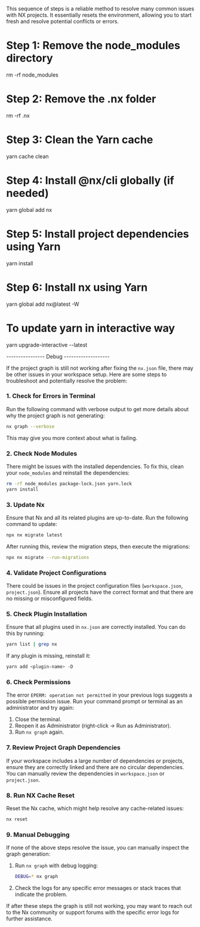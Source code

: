 <!-- ---------------------how to solve dependecies issues with NX-------------------------------------------------- -->

This sequence of steps is a reliable method to resolve many common issues with NX projects. It essentially resets the environment, allowing you to start fresh and resolve potential conflicts or errors.

# Step 1: Remove the node_modules directory

rm -rf node_modules

# Step 2: Remove the .nx folder

rm -rf .nx

# Step 3: Clean the Yarn cache

yarn cache clean

# Step 4: Install @nx/cli globally (if needed)

yarn global add nx

# Step 5: Install project dependencies using Yarn

yarn install

# Step 6: Install nx using Yarn

yarn global add nx@latest -W

# To update yarn in interactive way

yarn upgrade-interactive --latest

---------------- Debug -------------------

If the project graph is still not working after fixing the `nx.json` file, there may be other issues in your workspace setup. Here are some steps to troubleshoot and potentially resolve the problem:

### 1. **Check for Errors in Terminal**

Run the following command with verbose output to get more details about why the project graph is not generating:

```bash
nx graph --verbose
```

This may give you more context about what is failing.

### 2. **Check Node Modules**

There might be issues with the installed dependencies. To fix this, clean your `node_modules` and reinstall the dependencies:

```bash
rm -rf node_modules package-lock.json yarn.lock
yarn install
```

### 3. **Update Nx**

Ensure that Nx and all its related plugins are up-to-date. Run the following command to update:

```bash
npx nx migrate latest
```

After running this, review the migration steps, then execute the migrations:

```bash
npx nx migrate --run-migrations
```

### 4. **Validate Project Configurations**

There could be issues in the project configuration files (`workspace.json`, `project.json`). Ensure all projects have the correct format and that there are no missing or misconfigured fields.

### 5. **Check Plugin Installation**

Ensure that all plugins used in `nx.json` are correctly installed. You can do this by running:

```bash
yarn list | grep nx
```

If any plugin is missing, reinstall it:

```bash
yarn add <plugin-name> -D
```

### 6. **Check Permissions**

The error `EPERM: operation not permitted` in your previous logs suggests a possible permission issue. Run your command prompt or terminal as an administrator and try again:

1. Close the terminal.
2. Reopen it as Administrator (right-click -> Run as Administrator).
3. Run `nx graph` again.

### 7. **Review Project Graph Dependencies**

If your workspace includes a large number of dependencies or projects, ensure they are correctly linked and there are no circular dependencies. You can manually review the dependencies in `workspace.json` or `project.json`.

### 8. **Run NX Cache Reset**

Reset the Nx cache, which might help resolve any cache-related issues:

```bash
nx reset
```

### 9. **Manual Debugging**

If none of the above steps resolve the issue, you can manually inspect the graph generation:

1. Run `nx graph` with debug logging:
   ```bash
   DEBUG=* nx graph
   ```
2. Check the logs for any specific error messages or stack traces that indicate the problem.

If after these steps the graph is still not working, you may want to reach out to the Nx community or support forums with the specific error logs for further assistance.
